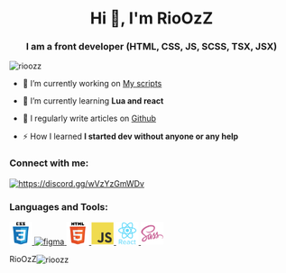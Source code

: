 <h1 align="center">Hi 👋, I'm RioOzZ</h1>
<h3 align="center">I am a front developer (HTML, CSS, JS, SCSS, TSX, JSX)</h3>

<p align="left"> <img src="https://komarev.com/ghpvc/?username=rioozz&label=Profile%20views&color=0e75b6&style=flat" alt="rioozz" /> </p>

- 🔭 I’m currently working on [My scripts](https://discord.gg/wVzYzGmWDv)

- 🌱 I’m currently learning **Lua and react**

- 📝 I regularly write articles on [Github](Github)

- ⚡ How I learned **I started dev without anyone or any help**

<h3 align="left">Connect with me:</h3>
<p align="left">
<a href="https://discord.gg/https://discord.gg/wVzYzGmWDv" target="blank"><img align="center" src="https://raw.githubusercontent.com/rahuldkjain/github-profile-readme-generator/master/src/images/icons/Social/discord.svg" alt="https://discord.gg/wVzYzGmWDv" height="30" width="40" /></a>
</p>

<h3 align="left">Languages and Tools:</h3>
<p align="left"> <a href="https://www.w3schools.com/css/" target="_blank" rel="noreferrer"> <img src="https://raw.githubusercontent.com/devicons/devicon/master/icons/css3/css3-original-wordmark.svg" alt="css3" width="40" height="40"/> </a> <a href="https://www.figma.com/" target="_blank" rel="noreferrer"> <img src="https://www.vectorlogo.zone/logos/figma/figma-icon.svg" alt="figma" width="40" height="40"/> </a> <a href="https://www.w3.org/html/" target="_blank" rel="noreferrer"> <img src="https://raw.githubusercontent.com/devicons/devicon/master/icons/html5/html5-original-wordmark.svg" alt="html5" width="40" height="40"/> </a> <a href="https://developer.mozilla.org/en-US/docs/Web/JavaScript" target="_blank" rel="noreferrer"> <img src="https://raw.githubusercontent.com/devicons/devicon/master/icons/javascript/javascript-original.svg" alt="javascript" width="40" height="40"/> </a> <a href="https://reactjs.org/" target="_blank" rel="noreferrer"> <img src="https://raw.githubusercontent.com/devicons/devicon/master/icons/react/react-original-wordmark.svg" alt="react" width="40" height="40"/> </a> <a href="https://sass-lang.com" target="_blank" rel="noreferrer"> <img src="https://raw.githubusercontent.com/devicons/devicon/master/icons/sass/sass-original.svg" alt="sass" width="40" height="40"/> </a> </p>

<p>RioOzZ<img align="center" src="https://github-readme-stats.vercel.app/api?username=rioozz&show_icons=true&locale=en" alt="rioozz" /></p>
